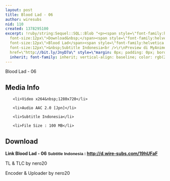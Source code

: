 ```yaml
---
layout: post
title: Blood Lad - 06
author: wiresubs
nid: 110
created: 1378295100
excerpt: !ruby/string:Sequel::SQL::Blob "<p><span style=\"font-family:helvetica neue,arial,helvetica,sans-serif;
  font-size:12px\">Download&nbsp;</span><span style=\"font-family:helvetica neue,arial,helvetica,sans-serif;
  font-size:12px\">Blood Lad</span><span style=\"font-family:helvetica neue,arial,helvetica,sans-serif;
  font-size:12px\">&nbsp;Subtitle Indonesia<br />\r\nPreview di MyAnimeList&nbsp;<a
  href=\"http://bit.ly/JnyD7a\" style=\"margin: 0px; padding: 0px; border: 0px; font-style:
  inherit; font-family: inherit; vertical-align: baseline; color: rgb(21, 106, 163);\">http://bit.ly/JnyD7a</a></span></p>\r\n"
---
```

<p class="rtecenter">Blood Lad - 06</p>

<h2>Media Info</h2>

<ul>
	<li>Video x264&nbsp;1280x720</li>
	<li>Audio AAC 2.0 [Jpn]</li>
	<li>Subtitle Indonesia</li>
	<li>File Size : 100 MB</li>
</ul>

<h2>Download</h2>

<p><strong>Link&nbsp;Blood Lad - 06</strong><strong><span style="background-color:rgb(255, 255, 255); font-family:sans-serif,arial,verdana,trebuchet ms; font-size:13px">&nbsp;Subtitle Indonesia</span><strong>&nbsp;:&nbsp;<a href="http://d.wire-subs.com/19hUFaF">http://d.wire-subs.com/19hUFaF</a></strong></strong></p>

<p>TL &amp; TLC by nero20<br />
Encoder &amp; Uploader by nero20</p>
